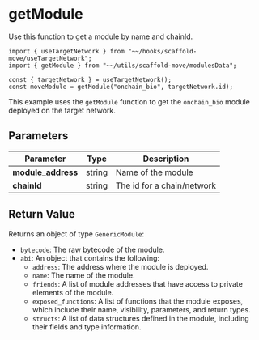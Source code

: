 # getModule

Use this function to get a module by name and chainId.

```
import { useTargetNetwork } from "~~/hooks/scaffold-move/useTargetNetwork";
import { getModule } from "~~/utils/scaffold-move/modulesData";

const { targetNetwork } = useTargetNetwork();
const moveModule = getModule("onchain_bio", targetNetwork.id);
```

This example uses the `getModule` function to get the `onchain_bio` module deployed on the target network.

## Parameters

| Parameter           | Type   | Description                |
| ------------------- | ------ | -------------------------- |
| **module\_address** | string | Name of the module         |
| **chainId**         | string | The id for a chain/network |

## Return Value
Returns an object of type `GenericModule`:

* `bytecode`: The raw bytecode of the module.
* `abi`: An object that contains the following:
  * `address`: The address where the module is deployed.
  * `name`: The name of the module.
  * `friends`: A list of module addresses that have access to private elements of the module.
  * `exposed_functions`: A list of functions that the module exposes, which include their name, visibility, parameters, and return types.
  * `structs`: A list of data structures defined in the module, including their fields and type information.